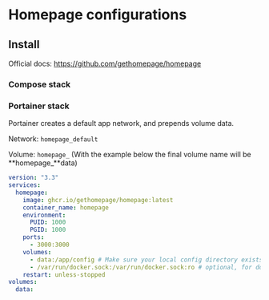 # Homepage configurations

## Install

Official docs: https://github.com/gethomepage/homepage

### Compose stack


### Portainer stack

Portainer creates a default app network, and prepends volume data.

Network: `homepage_default`

Volume: `homepage_` (With the example below the final volume name will be **homepage_**data)


```yml
version: "3.3"
services:
  homepage:
    image: ghcr.io/gethomepage/homepage:latest
    container_name: homepage
    environment:
      PUID: 1000
      PGID: 1000
    ports:
      - 3000:3000
    volumes:
      - data:/app/config # Make sure your local config directory exists
      - /var/run/docker.sock:/var/run/docker.sock:ro # optional, for docker integrations
    restart: unless-stopped
volumes:
  data:
```